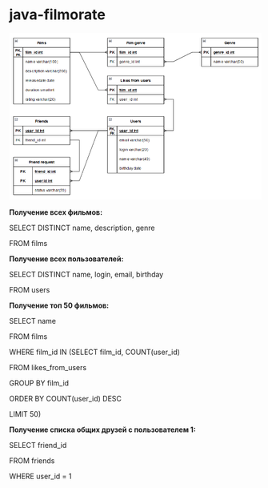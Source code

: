 # java-filmorate

![img.png](img.png)

**Получение всех фильмов:**

SELECT DISTINCT name, description, genre

FROM films

**Получение всех пользователей:**

SELECT DISTINCT name, login, email, birthday

FROM users

**Получение топ 50 фильмов:**

SELECT name

FROM films

WHERE film_id IN (SELECT film_id, COUNT(user_id)

FROM likes_from_users

GROUP BY film_id

ORDER BY COUNT(user_id) DESC

LIMIT 50)

**Получение списка общих друзей с пользователем 1:**

SELECT friend_id

FROM friends

WHERE user_id = 1
